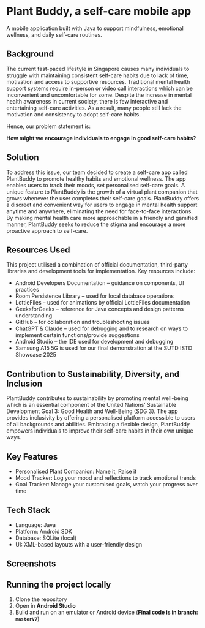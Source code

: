 # Plant Buddy, a self-care mobile app
A mobile application built with Java to support mindfulness, emotional wellness, and daily self-care routines.

## Background
The current fast-paced lifestyle in Singapore causes many individuals to struggle with maintaining consistent self-care habits due to lack of time, motivation and access to supportive resources. Traditional mental health support systems require in-person or video call interactions which can be inconvenient and uncomfortable for some. Despite the increase in mental health awareness in current society, there is few interactive and entertaining self-care activities. As a result, many people still lack the motivation and consistency to adopt self-care habits.

Hence, our problem statement is:

**How might we encourage individuals to engage in good self-care habits?**

## Solution
To address this issue, our team decided to create a self-care app called PlantBuddy to promote healthy habits and emotional wellness. The app enables users to track their moods, set personalised self-care goals. A unique feature to PlantBuddy is the growth of a virtual plant companion that grows whenever the user completes their self-care goals.
PlantBuddy offers a discreet and convenient way for users to engage in mental health support anytime and anywhere, eliminating the need for face-to-face interactions. By making mental health care more approachable in a friendly and gamified manner, PlantBuddy seeks to reduce the stigma and encourage a more proactive approach to self-care.


## Resources Used
This project utilised a combination of official documentation, third-party libraries and development tools for implementation. Key resources include:
- Android Developers Documentation – guidance on components, UI practices
- Room Persistence Library – used for local database operations
- LottieFiles – used for animations by official LottieFiles documentation
- GeeksforGeeks – reference for Java concepts and design patterns understanding
- GitHub – for collaboration and troubleshooting issues
- ChatGPT & Claude – used for debugging and to research on ways to implement certain functions/provide suggestions
- Android Studio – the IDE used for development and debugging
- Samsung A15 5G is used for our final demonstration at the SUTD ISTD Showcase 2025


## Contribution to Sustainability, Diversity, and Inclusion
PlantBuddy contributes to sustainability by promoting mental well-being which is an essential component of the United Nations’ Sustainable Development Goal 3: Good Health and Well-Being (SDG 3). The app provides inclusivity by offering a personalised platform accessible to users of all backgrounds and abilities. Embracing a flexible design, PlantBuddy empowers individuals to improve their self-care habits in their own unique ways.


## Key Features
- Personalised Plant Companion: Name it, Raise it
- Mood Tracker: Log your mood and reflections to track emotional trends
- Goal Tracker: Manage your customised goals, watch your progress over time


## Tech Stack
- Language: Java
- Platform: Android SDK
- Database: SQLite (local)
- UI: XML-based layouts with a user-friendly design


## Screenshots


## Running the project locally
1. Clone the repository
2. Open in **Android Studio**
3. Build and run on an emulator or Android device (**Final code is in branch: `masterV7`**)
